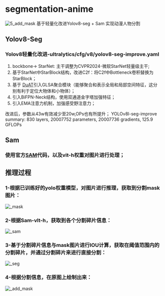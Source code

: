 # segmentation-anime

![5_add_mask](https://github.com/user-attachments/assets/4b363d9b-0cc9-4ecb-9fd7-e46b133efc24)
基于轻量化改进Yolov8-seg + Sam 实现动漫人物分割

## Yolov8-Seg
### Yolov8轻量化改进-ultralytics/cfg/v8/yolov8-seg-improve.yaml
1. bockbone-> StarNet: 主干调整为CVPR2024-微软StarNet轻量级主干;
2. 基于StarNet中StarBlock结构，改进C2f：将C2f中Bottleneck卷积替换为StarBlock；
3. 基于 [DuAT](https://github.com/Barrett-python/DuAT)引入GLSA聚合模块（能够聚合和表示全局和局部空间特征，这分别有利于定位大物体和小物体）；
4. 引入BiFPN-Neck结构，使用双通道金字塔加强特征；
5. 引入EMA注意力机制，加强感受野注意力；
   
改进后，参数从43w有效减少至20w,OPs也有所提升；
YOLOv8l-seg-improve summary: 830 layers, 20007752 parameters, 20007736 gradients, 125.9 GFLOPs

## Sam
### 使用官方[SAM](https://github.com/facebookresearch/segment-anything)代码，以及vit-h权重对图片进行处理；

## 推理过程
### 1-根据已训练好的yolo权重模型，对图片进行推理，获取到分割mask图片：
![_mask](https://github.com/user-attachments/assets/f53c6c31-062d-4835-bfa5-e188a2158329)

### 2-根据Sam-vlt-h，获取到各个分割碎片信息：
![_sam](https://github.com/user-attachments/assets/0b4d75e8-9a72-491e-bf90-ae79dcf257a9)

### 3-基于分割碎片信息与mask图片进行IOU计算，获取在阈值范围内的分割碎片，并通过分割碎片来进行直接分割：
![_seg](https://github.com/user-attachments/assets/00e59f09-1d9a-4e76-bc30-d3608b47bf41)

### 4-根据分割信息，在原图上绘制出来：
![_add_mask](https://github.com/user-attachments/assets/858dc783-9230-4c10-bf22-d6eaee6b9c7a)
